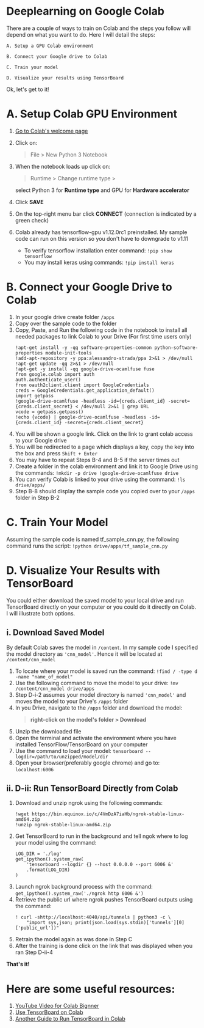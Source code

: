 # Deeplearning on Google Colab 
There are a couple of ways to train on Colab and the steps you follow will depend on what you want to do. 
Here I will detail the steps:

    A. Setup a GPU Colab environment

    B. Connect your Google drive to Colab

    C. Train your model

    D. Visualize your results using TensorBoard

Ok, let's get to it!


# A. Setup Colab GPU Environment 
1. [Go to Colab's welcome page](https://colab.research.google.com/notebooks/welcome.ipynb)
2. Click on: 
    > File > New Python 3 Notebook
3. When the notebook loads up click on: 
    > Runtime > Change runtime type >
    
    select Python 3 for **Runtime type** and GPU for **Hardware accelerator**
4. Click **SAVE**
5. On the top-right menu bar click **CONNECT** (connection is indicated by a green check)
6. Colab already has tensorflow-gpu v1.12.0rc1 preinstalled.
    My sample code can run on this version so you don't have to downgrade to v1.11
    + To verify tensorflow installation enter command: ```!pip show tensorflow ```
    + You may install keras using commands: ```!pip install keras```


# B. Connect your Google Drive to Colab
1. In your google drive create folder ```/apps```
2. Copy over the sample code to the folder
3. Copy, Paste, and Run the following code in the notebook to install all needed packages to link Colab to your Drive 
   (For first time users only)
    ```
    !apt-get install -y -qq software-properties-common python-software-properties module-init-tools
    !add-apt-repository -y ppa:alessandro-strada/ppa 2>&1 > /dev/null
    !apt-get update -qq 2>&1 > /dev/null
    !apt-get -y install -qq google-drive-ocamlfuse fuse
    from google.colab import auth
    auth.authenticate_user()
    from oauth2client.client import GoogleCredentials
    creds = GoogleCredentials.get_application_default()
    import getpass
    !google-drive-ocamlfuse -headless -id={creds.client_id} -secret={creds.client_secret} < /dev/null 2>&1 | grep URL
    vcode = getpass.getpass()
    !echo {vcode} | google-drive-ocamlfuse -headless -id={creds.client_id} -secret={creds.client_secret}
    ```
4. You will be shown a google link. Click on the link to grant colab access to your Google drive
5. You will be redirected to a page which displays a key, copy the key into the box and press ```Shift + Enter```
6. You may have to repeat Steps B-4 and B-5 if the server times out
7. Create a folder in the colab environment and link it to Google Drive using the commands:
   ```!mkdir -p drive !google-drive-ocamlfuse drive```
8. You can verify Colab is linked to your drive using the command: ```!ls drive/apps/```
9. Step B-8 should display the sample code you copied over to your ```/apps``` folder in Step B-2


# C. Train Your Model
Assuming the sample code is named tf_sample_cnn.py, the following command runs the script:
```!python drive/apps/tf_sample_cnn.py```


# D. Visualize Your Results with TensorBoard

You could either download the saved model to your local drive and run TensorBoard directly on your computer 
or you could do it directly on Colab. I will illustrate both options.

## i. Download Saved Model
By default Colab saves the model in ```/content```. In my sample code I specified the model directory 
as ```'cnn_model'```. Hence it will be located at ```/content/cnn_model```
1. To locate where your model is saved run the command: ```!find / -type d -name "name_of_model"```
2. Use the following command to move the model to your drive: ```!mv /content/cnn_model drive/apps```
3. Step D-i-2 assumes your model directory is named ```'cnn_model'``` 
   and moves the model to your Drive's ```/apps``` folder
4. In you Drive, navigate to the ```/apps``` folder and download the model: 
   >**right-click on the model's folder > Download**
5. Unzip the downloaded file
6. Open the terminal and activate the environment where you have installed TensorFlow/TensorBoard on your computer
7. Use the command to load your model: ```tensorboard --logdir=/path/to/unzipped/model/dir```
8. Open your browser(preferably google chrome) and go to: ```localhost:6006```

## ii. D-ii: Run TensorBoard Directly from Colab
1. Download and unzip ngrok using the following commands:
    ```
    !wget https://bin.equinox.io/c/4VmDzA7iaHb/ngrok-stable-linux-amd64.zip
    !unzip ngrok-stable-linux-amd64.zip
    ```
2. Get TensorBoard to run in the background and tell ngok where to log your model using the command:
    ```
    LOG_DIR = './log'             
    get_ipython().system_raw(   
        'tensorboard --logdir {} --host 0.0.0.0 --port 6006 &'   
        .format(LOG_DIR)
    )
    ```
3. Launch ngrok background process with the command: ```get_ipython().system_raw('./ngrok http 6006 &')```
4. Retrieve the public url where ngrok pushes TensorBoard outputs using the command:
    ```
    ! curl -shttp://localhost:4040/api/tunnels | python3 -c \   
        "import sys,json; print(json.load(sys.stdin)['tunnels'][0]['public_url'])"
    ```
5. Retrain the model again as was done in Step C 
6. After the training is done click on the link that was displayed when you ran Step D-ii-4


**That's it!**

# Here are some useful resources:
1. [YouTube Video for Colab Bignner](https://www.youtube.com/watch?v=4BVpzY6prJ0)
2. [Use TensorBoard on Colab](
    https://colab.research.google.com/drive/1afN2SALDooZIHbBGmWZMT6cZ8ccVElWk#scrollTo=b0wdo5o8dyzm)
3. [Another Guide to Run TensorBoard in Colab](
    https://www.dlology.com/blog/quick-guide-to-run-tensorboard-in-google-colab/)
